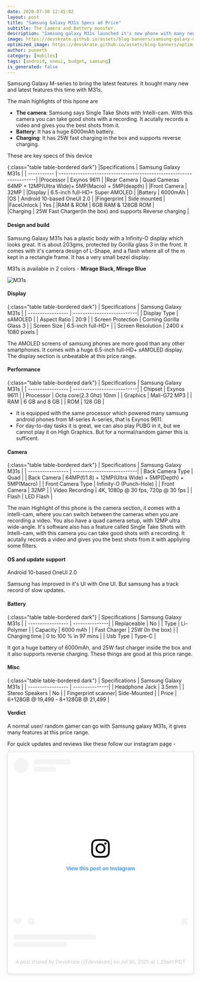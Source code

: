 ```yaml
---
date: 2020-07-30 12:45:02
layout: post
title: "Samsung Galaxy M31s Specs ad Price"
subtitle: The Camera and Battery monster.
description: "Samsung galaxy M31s launched it's new phone with many new features, the main highlight is the camera, and the battery is 6000mAh with 25W fast charging.."
image: https://devskrate.github.io/assets/blog-banners/samsung-galaxy-m31s-2020.jpg
optimized_image: https://devskrate.github.io/assets/blog-banners/optimized/samsung-galaxy-m31s-2020.webp
author: puneeth
category: [mobiles]
tags: [android, oneui, budget, samsung]
is_generated: false
---
```


Samsung Galaxy M-series to bring the latest features. It bought many new and latest features this time with M31s.

The main highlights of this hpone are

- **The camera**:
    Samsung says Single Take Shots with Intelli-cam.
    With this camera you can take good shots with a recording. It acutally records a video and gives you the best shots from it.
- **Battery**:
    It has a huge 6000mAh battery.
- **Charging**:
    It has 25W fast charging in the box and supports reverse charging.

These are key specs of this device 

{:class="table table-bordered dark"}
|Specifications    | Samsung Galaxy M31s                                                 | 
| -----------      | --------------------------------------------------------------------| 
|Processor         | Exynos 9611                                                         | 
|Rear Camera       | Quad Cameras 64MP + 12MP(Ultra Wide)+ 5MP(Macro) + 5MP(deapth)      | 
|Front Camera      | 32MP                                                                | 
|Display           | 6.5-inch full-HD+ Super AMOLED                                      | 
|Battery           | 6000mAh                                                             | 
|OS                | Android 10-based OneUI 2.0                                          | 
|Fingerprint       | Side mounted                                                        | 
|FaceUnlock        | Yes                                                                 |
|RAM & ROM         | 6GB RAM & 128GB ROM                                                 |  
|Charging          | 25W Fast Charger(In the box) and supports Reverse charging          |


#### Design and build

Samsung Galaxy M31s has a plastic body with a Infinity-O display which looks great.
It is about 203gms, protected by Gorilla glass 3 in the front.
It comes with it's camera design of L-Shape, and a flash where all of the m kept in a rectangle frame. It has a very small bezel display.

M31s is available in 2 colors  - **Mirage Black, Mirage Blue**


![M31s](https://devskrate.github.io/assets/images/samsung/m-series/samsung-galaxy-m31s-1.jpg)

#### Display 

{:class="table table-bordered dark"}
| Specifications     | Samsung Galaxy M31s        | 
| -----------------  | ---------------------------| 
| Display Type	     | sAMOLED                    |
| Aspect Ratio	     | 20:9                       |
| Screen Protection	 | Corning Gorilla Glass 3    |
| Screen Size	     | 6.5-inch full-HD+          |
| Screen Resolution	 | 2400 x 1080 pixels         |

The AMOLED screens of samsung phones are more good than any other smartphones. It comes with a huge 6.5-inch full-HD+ sAMOLED display. The display section is unbeatable at this price range.

#### Performance 

{:class="table table-bordered dark"}
| Specifications     | Samsung Galaxy M31s        | 
| -----------------  | ---------------------------| 
| Chipset     	     | Exynos 9611                |
| Processor       	 | Octa core(2.3 Ghz) 10nm    |
| Graphics           | Mali-G72 MP3               |
| RAM        	     | 6 GB  and 8 GB             |
| ROM             	 | 128 GB                     |

+ It is equipped with the same processor which powered many samsung android phones from M-series A-series, that is  Exynos 9611.
+ For day-to-day tasks it is great, we can also play PUBG in it, but we cannot play it on High Graphics. But for a normal/random gamer this is sufficent.

#### Camera

{:class="table table-bordered dark"}
| Specifications     | Samsung Galaxy M31s        | 
| -----------------  | ---------------------------| 
| Back Camera Type   | Quad                       |
| Back Camera        | 64MP(f/1.8) + 12MP(Ultra Wide) + 5MP(Depth) + 5MP(Macro) |
| Front Camera Type  | Infinity-O (Punch-Hole)    |
| Front Camera       | 32MP                       |
| Video Recording	 | 4K, 1080p @ 30 fps, 720p @ 30 fps |
| Flash              | LED Flash                  |

The main Highlight of this phone is the camera section, it comes with a intelli-cam, where you can switch between the cameras when you are recording a video. You also have a quad camera setup, with 12MP ultra wide-angle. It's software also has a feature called Single Take Shots with Intelli-cam, with this camera you can take good shots with a recording. It acutally records a video and gives you the best shots from it with appliying some filters.

#### OS and update support
Android 10-based OneUI 2.0 

Samsung has improved in it's UI with One UI. But samsung has a track record of slow updates.

#### Battery

{:class="table table-bordered dark"}
| Specifications     | Samsung Galaxy M31s  | 
| -----------------  | ---------------| 
| Replaceable	     | No             |
| Type	             | Li-Polymer     |
| Capacity           | 6000 mAh       |
| Fast Charger       | 25W (In the box)   |
| Charging time      | 0 to 100 % in 97 mins |
| Usb Type           | Type-C                |

It got a huge battery of 6000mAh, and 25W fast charger inside the box and it also supports reverse charging. These things are good at this price range.

#### Misc 

{:class="table table-bordered dark"}
| Specifications     | Samsung Galaxy M31s  | 
| -----------------  | ---------------| 
| Headphone Jack     | 3.5mm          |
| Stereo Speakers    | No             |
| Fingerprint scanner| Side-Mounted   |
| Price              | 6+128GB @ 19,499 - 8+128GB @ 21,499 |

#### Verdict 
A normal user/ random gamer can go with Samsung galaxy M31s, it gives many features at this price range.

For quick updates and reviews like these follow our instagram page -

<center>
  <blockquote class="instagram-media" data-instgrm-permalink="https://www.instagram.com/p/CDQnBQCFGOe/?utm_source=ig_embed&amp;utm_campaign=loading" data-instgrm-version="12" style=" background:#FFF; border:0; border-radius:3px; box-shadow:0 0 1px 0 rgba(0,0,0,0.5),0 1px 10px 0 rgba(0,0,0,0.15); margin: 1px; max-width:540px; min-width:326px; padding:0; width:99.375%; width:-webkit-calc(100% - 2px); width:calc(100% - 2px);"><div style="padding:16px;"> <a href="https://www.instagram.com/p/CDQnBQCFGOe/?utm_source=ig_embed&amp;utm_campaign=loading" style=" background:#FFFFFF; line-height:0; padding:0 0; text-align:center; text-decoration:none; width:100%;" target="_blank"> <div style=" display: flex; flex-direction: row; align-items: center;"> <div style="background-color: #F4F4F4; border-radius: 50%; flex-grow: 0; height: 40px; margin-right: 14px; width: 40px;"></div> <div style="display: flex; flex-direction: column; flex-grow: 1; justify-content: center;"> <div style=" background-color: #F4F4F4; border-radius: 4px; flex-grow: 0; height: 14px; margin-bottom: 6px; width: 100px;"></div> <div style=" background-color: #F4F4F4; border-radius: 4px; flex-grow: 0; height: 14px; width: 60px;"></div></div></div><div style="padding: 19% 0;"></div> <div style="display:block; height:50px; margin:0 auto 12px; width:50px;"><svg width="50px" height="50px" viewBox="0 0 60 60" version="1.1" xmlns="https://www.w3.org/2000/svg" xmlns:xlink="https://www.w3.org/1999/xlink"><g stroke="none" stroke-width="1" fill="none" fill-rule="evenodd"><g transform="translate(-511.000000, -20.000000)" fill="#000000"><g><path d="M556.869,30.41 C554.814,30.41 553.148,32.076 553.148,34.131 C553.148,36.186 554.814,37.852 556.869,37.852 C558.924,37.852 560.59,36.186 560.59,34.131 C560.59,32.076 558.924,30.41 556.869,30.41 M541,60.657 C535.114,60.657 530.342,55.887 530.342,50 C530.342,44.114 535.114,39.342 541,39.342 C546.887,39.342 551.658,44.114 551.658,50 C551.658,55.887 546.887,60.657 541,60.657 M541,33.886 C532.1,33.886 524.886,41.1 524.886,50 C524.886,58.899 532.1,66.113 541,66.113 C549.9,66.113 557.115,58.899 557.115,50 C557.115,41.1 549.9,33.886 541,33.886 M565.378,62.101 C565.244,65.022 564.756,66.606 564.346,67.663 C563.803,69.06 563.154,70.057 562.106,71.106 C561.058,72.155 560.06,72.803 558.662,73.347 C557.607,73.757 556.021,74.244 553.102,74.378 C549.944,74.521 548.997,74.552 541,74.552 C533.003,74.552 532.056,74.521 528.898,74.378 C525.979,74.244 524.393,73.757 523.338,73.347 C521.94,72.803 520.942,72.155 519.894,71.106 C518.846,70.057 518.197,69.06 517.654,67.663 C517.244,66.606 516.755,65.022 516.623,62.101 C516.479,58.943 516.448,57.996 516.448,50 C516.448,42.003 516.479,41.056 516.623,37.899 C516.755,34.978 517.244,33.391 517.654,32.338 C518.197,30.938 518.846,29.942 519.894,28.894 C520.942,27.846 521.94,27.196 523.338,26.654 C524.393,26.244 525.979,25.756 528.898,25.623 C532.057,25.479 533.004,25.448 541,25.448 C548.997,25.448 549.943,25.479 553.102,25.623 C556.021,25.756 557.607,26.244 558.662,26.654 C560.06,27.196 561.058,27.846 562.106,28.894 C563.154,29.942 563.803,30.938 564.346,32.338 C564.756,33.391 565.244,34.978 565.378,37.899 C565.522,41.056 565.552,42.003 565.552,50 C565.552,57.996 565.522,58.943 565.378,62.101 M570.82,37.631 C570.674,34.438 570.167,32.258 569.425,30.349 C568.659,28.377 567.633,26.702 565.965,25.035 C564.297,23.368 562.623,22.342 560.652,21.575 C558.743,20.834 556.562,20.326 553.369,20.18 C550.169,20.033 549.148,20 541,20 C532.853,20 531.831,20.033 528.631,20.18 C525.438,20.326 523.257,20.834 521.349,21.575 C519.376,22.342 517.703,23.368 516.035,25.035 C514.368,26.702 513.342,28.377 512.574,30.349 C511.834,32.258 511.326,34.438 511.181,37.631 C511.035,40.831 511,41.851 511,50 C511,58.147 511.035,59.17 511.181,62.369 C511.326,65.562 511.834,67.743 512.574,69.651 C513.342,71.625 514.368,73.296 516.035,74.965 C517.703,76.634 519.376,77.658 521.349,78.425 C523.257,79.167 525.438,79.673 528.631,79.82 C531.831,79.965 532.853,80.001 541,80.001 C549.148,80.001 550.169,79.965 553.369,79.82 C556.562,79.673 558.743,79.167 560.652,78.425 C562.623,77.658 564.297,76.634 565.965,74.965 C567.633,73.296 568.659,71.625 569.425,69.651 C570.167,67.743 570.674,65.562 570.82,62.369 C570.966,59.17 571,58.147 571,50 C571,41.851 570.966,40.831 570.82,37.631"></path></g></g></g></svg></div><div style="padding-top: 8px;"> <div style=" color:#3897f0; font-family:Arial,sans-serif; font-size:14px; font-style:normal; font-weight:550; line-height:18px;"> View this post on Instagram</div></div><div style="padding: 12.5% 0;"></div> <div style="display: flex; flex-direction: row; margin-bottom: 14px; align-items: center;"><div> <div style="background-color: #F4F4F4; border-radius: 50%; height: 12.5px; width: 12.5px; transform: translateX(0px) translateY(7px);"></div> <div style="background-color: #F4F4F4; height: 12.5px; transform: rotate(-45deg) translateX(3px) translateY(1px); width: 12.5px; flex-grow: 0; margin-right: 14px; margin-left: 2px;"></div> <div style="background-color: #F4F4F4; border-radius: 50%; height: 12.5px; width: 12.5px; transform: translateX(9px) translateY(-18px);"></div></div><div style="margin-left: 8px;"> <div style=" background-color: #F4F4F4; border-radius: 50%; flex-grow: 0; height: 20px; width: 20px;"></div> <div style=" width: 0; height: 0; border-top: 2px solid transparent; border-left: 6px solid #f4f4f4; border-bottom: 2px solid transparent; transform: translateX(16px) translateY(-4px) rotate(30deg)"></div></div><div style="margin-left: auto;"> <div style=" width: 0px; border-top: 8px solid #F4F4F4; border-right: 8px solid transparent; transform: translateY(16px);"></div> <div style=" background-color: #F4F4F4; flex-grow: 0; height: 12px; width: 16px; transform: translateY(-4px);"></div> <div style=" width: 0; height: 0; border-top: 8px solid #F4F4F4; border-left: 8px solid transparent; transform: translateY(-4px) translateX(8px);"></div></div></div> <div style="display: flex; flex-direction: column; flex-grow: 1; justify-content: center; margin-bottom: 24px;"> <div style=" background-color: #F4F4F4; border-radius: 4px; flex-grow: 0; height: 14px; margin-bottom: 6px; width: 224px;"></div> <div style=" background-color: #F4F4F4; border-radius: 4px; flex-grow: 0; height: 14px; width: 144px;"></div></div></a><p style=" color:#c9c8cd; font-family:Arial,sans-serif; font-size:14px; line-height:17px; margin-bottom:0; margin-top:8px; overflow:hidden; padding:8px 0 7px; text-align:center; text-overflow:ellipsis; white-space:nowrap;"><a href="https://www.instagram.com/p/CDQnBQCFGOe/?utm_source=ig_embed&amp;utm_campaign=loading" style=" color:#c9c8cd; font-family:Arial,sans-serif; font-size:14px; font-style:normal; font-weight:normal; line-height:17px; text-decoration:none;" target="_blank">A post shared by DevsKrate (@devskrate)</a> on <time style=" font-family:Arial,sans-serif; font-size:14px; line-height:17px;" datetime="2020-07-30T08:28:27+00:00">Jul 30, 2020 at 1:28am PDT</time></p></div></blockquote> <script async src="//www.instagram.com/embed.js"></script>
</center>